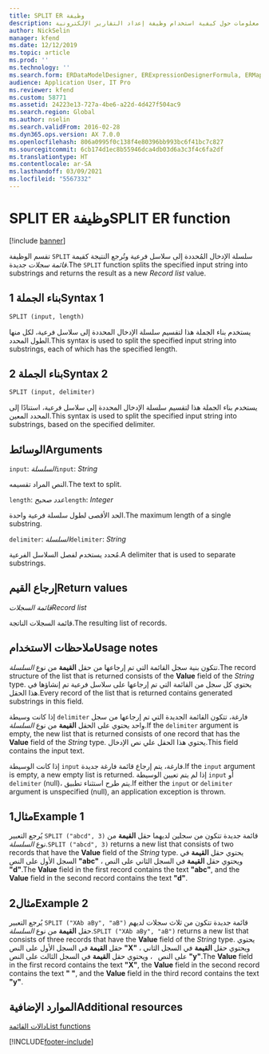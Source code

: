 ```yaml
---
title: SPLIT ER وظيفة
description: يوفر هذا الموضوع معلومات حول كيفية استخدام وظيفة إعداد التقارير الإلكترونية SPLIT (ER).
author: NickSelin
manager: kfend
ms.date: 12/12/2019
ms.topic: article
ms.prod: ''
ms.technology: ''
ms.search.form: ERDataModelDesigner, ERExpressionDesignerFormula, ERMappedFormatDesigner, ERModelMappingDesigner
audience: Application User, IT Pro
ms.reviewer: kfend
ms.custom: 58771
ms.assetid: 24223e13-727a-4be6-a22d-4d427f504ac9
ms.search.region: Global
ms.author: nselin
ms.search.validFrom: 2016-02-28
ms.dyn365.ops.version: AX 7.0.0
ms.openlocfilehash: 806a0995f0c138f4e80396bb993bc6f41bc7c827
ms.sourcegitcommit: 6cb174d1ec8b55946dca4db03d6a3c3f4c6fa2df
ms.translationtype: HT
ms.contentlocale: ar-SA
ms.lasthandoff: 03/09/2021
ms.locfileid: "5567332"
---
```

# <a name="split-er-function"></a><span data-ttu-id="d19ed-103">SPLIT ER وظيفة</span><span class="sxs-lookup"><span data-stu-id="d19ed-103">SPLIT ER function</span></span>

[!include [banner](../includes/banner.md)]

<span data-ttu-id="d19ed-104">تقسم الوظيفة `SPLIT` سلسلة الإدخال المُحددة إلى سلاسل فرعية وتُرجع النتيجة كقيمة *قائمة سجلات* جديدة.</span><span class="sxs-lookup"><span data-stu-id="d19ed-104">The `SPLIT` function splits the specified input string into substrings and returns the result as a new *Record list* value.</span></span>

## <a name="syntax-1"></a><span data-ttu-id="d19ed-105">بناء الجملة 1</span><span class="sxs-lookup"><span data-stu-id="d19ed-105">Syntax 1</span></span>

```vb
SPLIT (input, length)
```

<span data-ttu-id="d19ed-106">يستخدم بناء الجملة هذا لتقسيم سلسلة الإدخال المحددة إلى سلاسل فرعية، لكل منها الطول المحدد.</span><span class="sxs-lookup"><span data-stu-id="d19ed-106">This syntax is used to split the specified input string into substrings, each of which has the specified length.</span></span>

## <a name="syntax-2"></a><span data-ttu-id="d19ed-107">بناء الجملة 2</span><span class="sxs-lookup"><span data-stu-id="d19ed-107">Syntax 2</span></span>

```vb
SPLIT (input, delimiter)
```

<span data-ttu-id="d19ed-108">يستخدم بناء الجملة هذا لتقسيم سلسلة الإدخال المحددة إلى سلاسل فرعية، استنادًا إلى المحدد المعين.</span><span class="sxs-lookup"><span data-stu-id="d19ed-108">This syntax is used to split the specified input string into substrings, based on the specified delimiter.</span></span>

## <a name="arguments"></a><span data-ttu-id="d19ed-109">الوسائط</span><span class="sxs-lookup"><span data-stu-id="d19ed-109">Arguments</span></span>

<span data-ttu-id="d19ed-110">`input`: *السلسلة*</span><span class="sxs-lookup"><span data-stu-id="d19ed-110">`input`: *String*</span></span>

<span data-ttu-id="d19ed-111">النص المراد تقسيمه.</span><span class="sxs-lookup"><span data-stu-id="d19ed-111">The text to split.</span></span>

<span data-ttu-id="d19ed-112">`length`: *عدد صحيح*</span><span class="sxs-lookup"><span data-stu-id="d19ed-112">`length`: *Integer*</span></span>

<span data-ttu-id="d19ed-113">الحد الأقصى لطول سلسلة فرعية واحدة.</span><span class="sxs-lookup"><span data-stu-id="d19ed-113">The maximum length of a single substring.</span></span>

<span data-ttu-id="d19ed-114">`delimiter`: *السلسلة*</span><span class="sxs-lookup"><span data-stu-id="d19ed-114">`delimiter`: *String*</span></span>

<span data-ttu-id="d19ed-115">مُحدد يستخدم لفصل السلاسل الفرعية.</span><span class="sxs-lookup"><span data-stu-id="d19ed-115">A delimiter that is used to separate substrings.</span></span>

## <a name="return-values"></a><span data-ttu-id="d19ed-116">إرجاع القيم</span><span class="sxs-lookup"><span data-stu-id="d19ed-116">Return values</span></span>

<span data-ttu-id="d19ed-117">*قائمة السجلات*</span><span class="sxs-lookup"><span data-stu-id="d19ed-117">*Record list*</span></span>

<span data-ttu-id="d19ed-118">قائمة السجلات الناتجة.</span><span class="sxs-lookup"><span data-stu-id="d19ed-118">The resulting list of records.</span></span>

## <a name="usage-notes"></a><span data-ttu-id="d19ed-119">ملاحظات الاستخدام</span><span class="sxs-lookup"><span data-stu-id="d19ed-119">Usage notes</span></span>

<span data-ttu-id="d19ed-120">تتكون بنية سجل القائمة التي تم إرجاعها من حقل **القيمة** من نوع *السلسلة*.</span><span class="sxs-lookup"><span data-stu-id="d19ed-120">The record structure of the list that is returned consists of the **Value** field of the *String* type.</span></span> <span data-ttu-id="d19ed-121">يحتوي كل سجل من القائمة التي تم إرجاعها على سلاسل فرعية تم إنشاؤها في هذا الحقل.</span><span class="sxs-lookup"><span data-stu-id="d19ed-121">Every record of the list that is returned contains generated substrings in this field.</span></span>

<span data-ttu-id="d19ed-122">إذا كانت وسيطة `delimiter` فارغة، تتكون القائمة الجديدة التي تم إرجاعها من سجل واحد يحتوي على الحقل **القيمة** من نوع *السلسلة*.</span><span class="sxs-lookup"><span data-stu-id="d19ed-122">If the `delimiter` argument is empty, the new list that is returned consists of one record that has the **Value** field of the *String* type.</span></span> <span data-ttu-id="d19ed-123">يحتوي هذا الحقل علي نص الإدخال.</span><span class="sxs-lookup"><span data-stu-id="d19ed-123">This field contains the input text.</span></span>

<span data-ttu-id="d19ed-124">إذا كانت الوسيطة `input` فارغة، يتم إرجاع قائمة فارغة جديدة.</span><span class="sxs-lookup"><span data-stu-id="d19ed-124">If the `input` argument is empty, a new empty list is returned.</span></span> <span data-ttu-id="d19ed-125">إذا لم يتم تعيين الوسيطة `input` أو `delimiter` (null)، يتم طرح استثناء تطبيق.</span><span class="sxs-lookup"><span data-stu-id="d19ed-125">If either the `input` or `delimiter` argument is unspecified (null), an application exception is thrown.</span></span>

## <a name="example-1"></a><span data-ttu-id="d19ed-126">مثال1</span><span class="sxs-lookup"><span data-stu-id="d19ed-126">Example 1</span></span>

<span data-ttu-id="d19ed-127">يُرجع التعبير `SPLIT ("abcd", 3)` قائمة جديدة تتكون من سجلين لديهما حقل **القيمة** من نوع *السلسلة*.</span><span class="sxs-lookup"><span data-stu-id="d19ed-127">`SPLIT ("abcd", 3)` returns a new list that consists of two records that have the **Value** field of the *String* type.</span></span> <span data-ttu-id="d19ed-128">يحتوي حقل **القيمة** في السجل الأول على النص **"abc"** ، ويحتوي حقل **القيمة** في السجل الثاني على النص **"d"**.</span><span class="sxs-lookup"><span data-stu-id="d19ed-128">The **Value** field in the first record contains the text **"abc"**, and the **Value** field in the second record contains the text **"d"**.</span></span>

## <a name="example-2"></a><span data-ttu-id="d19ed-129">مثال2</span><span class="sxs-lookup"><span data-stu-id="d19ed-129">Example 2</span></span>

<span data-ttu-id="d19ed-130">يُرجع التعبير `SPLIT ("XAb aBy", "aB")` قائمة جديدة تتكون من ثلاث سجلات لديهم حقل **القيمة** من نوع *السلسلة*.</span><span class="sxs-lookup"><span data-stu-id="d19ed-130">`SPLIT ("XAb aBy", "aB")` returns a new list that consists of three records that have the **Value** field of the *String* type.</span></span> <span data-ttu-id="d19ed-131">يحتوي حقل **القيمة** في السجل الأول على النص **"X"** ، ويحتوي حقل **القيمة** في السجل الثاني على النص **&nbsp;** ، ويحتوي حقل **القيمة** في السجل الثالث على النص **"y"**.</span><span class="sxs-lookup"><span data-stu-id="d19ed-131">The **Value** field in the first record contains the text **"X"**, the **Value** field in the second record contains the text **"&nbsp;"**, and the **Value** field in the third record contains the text **"y"**.</span></span> 

## <a name="additional-resources"></a><span data-ttu-id="d19ed-132">الموارد الإضافية</span><span class="sxs-lookup"><span data-stu-id="d19ed-132">Additional resources</span></span>

[<span data-ttu-id="d19ed-133">دالات القائمة</span><span class="sxs-lookup"><span data-stu-id="d19ed-133">List functions</span></span>](er-functions-category-list.md)


[!INCLUDE[footer-include](../../../includes/footer-banner.md)]